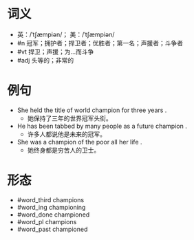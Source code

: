 # 词义
- 英：/ˈtʃæmpiən/； 美：/ˈtʃæmpiən/
- #n 冠军；拥护者；捍卫者；优胜者；第一名；声援者；斗争者
- #vt 捍卫；声援；为…而斗争
- #adj 头等的；非常的
# 例句
- She held the title of world champion for three years .
	- 她保持了三年的世界冠军头衔。
- He has been tabbed by many people as a future champion .
	- 许多人都说他是未来的冠军。
- She was a champion of the poor all her life .
	- 她终身都是穷苦人的卫士。
# 形态
- #word_third champions
- #word_ing championing
- #word_done championed
- #word_pl champions
- #word_past championed
